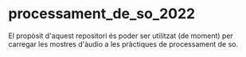 # processament_de_so_2022

El propòsit d'aquest repositori és poder ser utilitzat (de moment) per carregar les mostres d'àudio a les pràctiques de processament de so.
